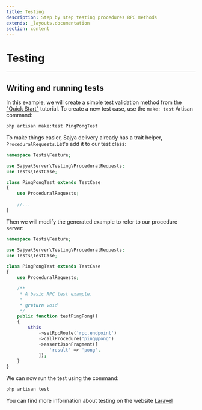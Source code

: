 ```yaml
---
title: Testing
description: Step by step testing procedures RPC methods
extends: _layouts.documentation
section: content
---
```


# Testing

----

## Writing and running tests

In this example, we will create a simple test validation method from the ["Quick Start"](/docs/quickstart) tutorial. To create a new test case, use the `make: test` Artisan command:

```bash
php artisan make:test PingPongTest
```

To make things easier, Sajya delivery already has a trait helper, `ProceduralRequests`.Let's add it to our test class:

```php
namespace Tests\Feature;

use Sajya\Server\Testing\ProceduralRequests;
use Tests\TestCase;

class PingPongTest extends TestCase
{
    use ProceduralRequests;
    
    //...
}
```

Then we will modify the generated example to refer to our procedure server:

```php
namespace Tests\Feature;

use Sajya\Server\Testing\ProceduralRequests;
use Tests\TestCase;

class PingPongTest extends TestCase
{
    use ProceduralRequests;

    /**
     * A basic RPC test example.
     *
     * @return void
     */
    public function testPingPong()
    {
        $this
            ->setRpcRoute('rpc.endpoint')
            ->callProcedure('ping@pong')
            ->assertJsonFragment([
                'result' => 'pong',
            ]);
    }
}
```

We can now run the test using the command:

```bash
php artisan test
```

You can find more information about testing on the website [Laravel](https://laravel.com/docs/testing)
